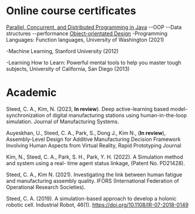 # Online course certificates

[Parallel, Concurrent, and Distributed Programming in Java](https://coursera.org/share/f1559bae55135f2fab5085af6064596a)
--OOP
--Data structures
--performance
[Object-orientated Design](https://www.coursera.org/account/accomplishments/verify/5YVMU7EHTWBG)
-Programming Languages: Function languages, University of Washington (2021)

-Machine Learning, Stanford University (2012)

-Learning How to Learn: Powerful mental tools to help you master tough subjects, University of California, San Diego (2013)

# Academic

Steed, C. A., Kim, N. (2023, **In review**). Deep active-learning based model-synchronization of digital manufacturing stations using human-in-the-loop simulation. Journal of Manufacturing Systems.

Auyeskhan, U., Steed, C. A., Park, S., Dong J., Kim N., (**In review**), Assembly-Level Design
for Additive Manufacturing Decision Framework Involving Human Aspects from Virtual Reality,
Rapid Prototyping Journal

Kim, N., Steed, C. A., Park, S. H., Park, Y. H. (2022). A Simulation method and system using a real-
time agent status linkage, (Patent No. PD21428).

Steed, C. A., Kim N. (2021). Investigating the link between human fatigue and manufacturing
assembly quality. IFORS (International Federation of Operational Research Societies).


Steed, C. A. (2019). A simulation-based approach to develop a holonic robotic cell. Industrial
Robot, 46(1). https://doi.org/10.1108/IR-07-2018-0149

